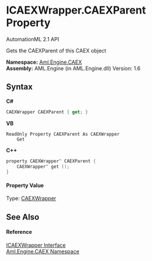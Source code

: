 # ICAEXWrapper.CAEXParent Property 
AutomationML 2.1 API 

Gets the CAEXParent of this CAEX object

**Namespace:**&nbsp;<a href="N_Aml_Engine_CAEX">Aml.Engine.CAEX</a><br />**Assembly:**&nbsp;AML.Engine (in AML.Engine.dll) Version: 1.6

## Syntax

**C#**<br />
``` C#
CAEXWrapper CAEXParent { get; }
```

**VB**<br />
``` VB
ReadOnly Property CAEXParent As CAEXWrapper
	Get
```

**C++**<br />
``` C++
property CAEXWrapper^ CAEXParent {
	CAEXWrapper^ get ();
}
```


#### Property Value
Type: <a href="T_Aml_Engine_CAEX_CAEXWrapper">CAEXWrapper</a>

## See Also


#### Reference
<a href="T_Aml_Engine_CAEX_ICAEXWrapper">ICAEXWrapper Interface</a><br /><a href="N_Aml_Engine_CAEX">Aml.Engine.CAEX Namespace</a><br />